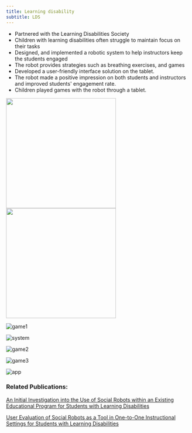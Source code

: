 ```yaml
---
title: Learning disability 
subtitle: LDS
---
```


- Partnered with the Learning Disabilities Society
- Children with learning disabilities often struggle to maintain focus on their tasks
- Designed, and implemented a robotic system to help instructors keep the students engaged
- The robot provides strategies such as breathing exercises, and games 
- Developed a user-friendly interface solution on the tablet.   
- The robot made a positive impression on both students and instructors and improved students' engagement rate. 
- Children played games with the robot through a tablet. 

<!--
 ![setting]()
 -->
<img src ="https://github.com/user-attachments/assets/4013a3f5-7707-44d1-a8cd-a58cc5d8340b" height="300">


<img src="https://github.com/user-attachments/assets/084e0210-d601-47b2-b98e-ee2bbe256f4a" height="300">

<!--
![setting_1](https://github.com/user-attachments/assets/084e0210-d601-47b2-b98e-ee2bbe256f4a)
-->

![game1](https://github.com/user-attachments/assets/0e221614-1069-4e08-87e3-f8efe57bdb28)



![system](https://github.com/user-attachments/assets/93380f95-df40-4b33-b2f4-eefde9b58b0f)


![game2](https://github.com/user-attachments/assets/bbe1a89f-34f9-424a-a446-b46af1bb5362)

![game3](https://github.com/user-attachments/assets/ff80d312-6e70-4f68-ba1d-c009ad447b59)


![app](https://github.com/user-attachments/assets/1923af63-b797-4a13-85bf-7cf44d70f90b)

### Related Publications: 
[An Initial Investigation into the Use of Social Robots within an Existing Educational Program for Students with Learning Disabilities
](https://ieeexplore.ieee.org/abstract/document/9900735)

[User Evaluation of Social Robots as a Tool in One-to-One Instructional Settings for Students with Learning Disabilities
](https://link.springer.com/chapter/10.1007/978-3-031-24670-8_14)

